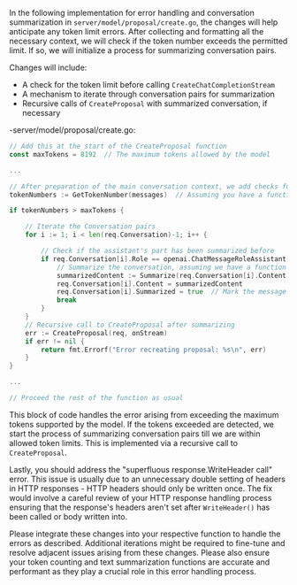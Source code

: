 In the following implementation for error handling and conversation summarization in `server/model/proposal/create.go`, the changes will help anticipate any token limit errors. After collecting and formatting all the necessary context, we will check if the token number exceeds the permitted limit. If so, we will initialize a process for summarizing conversation pairs.

Changes will include:

- A check for the token limit before calling `CreateChatCompletionStream`
- A mechanism to iterate through conversation pairs for summarization
- Recursive calls of `CreateProposal` with summarized conversation, if necessary

-server/model/proposal/create.go:

```go
// Add this at the start of the CreateProposal function
const maxTokens = 8192  // The maximum tokens allowed by the model

...

// After preparation of the main conversation context, we add checks for tokens
tokenNumbers := GetTokenNumber(messages)  // Assuming you have a function for this

if tokenNumbers > maxTokens {

    // Iterate the Conversation pairs
    for i := 1; i < len(req.Conversation)-1; i++ {

        // Check if the assistant's part has been summarized before
        if req.Conversation[i].Role == openai.ChatMessageRoleAssistant && !req.Conversation[i].Summarized {
            // Summarize the conversation, assuming we have a function Summarize() returning summarized text
            summarizedContent := Summarize(req.Conversation[i].Content)
            req.Conversation[i].Content = summarizedContent
            req.Conversation[i].Summarized = true  // Mark the message as summarized
            break
        }
    }
    // Recursive call to CreateProposal after summarizing
    err := CreateProposal(req, onStream)
    if err != nil {
        return fmt.Errorf("Error recreating proposal: %s\n", err)
    }
}

...

// Proceed the rest of the function as usual
```

This block of code handles the error arising from exceeding the maximum tokens supported by the model. If the tokens exceeded are detected, we start the process of summarizing conversation pairs till we are within allowed token limits. This is implemented via a recursive call to `CreateProposal`.

Lastly, you should address the "superfluous response.WriteHeader call" error. This issue is usually due to an unnecessary double setting of headers in HTTP responses - HTTP headers should only be written once. The fix would involve a careful review of your HTTP response handling process ensuring that the response's headers aren't set after `WriteHeader()` has been called or body written into.

Please integrate these changes into your respective function to handle the errors as described. Additional iterations might be required to fine-tune and resolve adjacent issues arising from these changes. Please also ensure your token counting and text summarization functions are accurate and performant as they play a crucial role in this error handling process.
